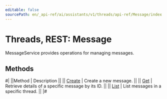 ```yaml
---
editable: false
sourcePath: en/_api-ref/ai/assistants/v1/threads/api-ref/Message/index.md
---
```


# Threads, REST: Message

MessageService provides operations for managing messages.

## Methods

#|
||Method | Description ||
|| [Create](create.md) | Create a new message. ||
|| [Get](get.md) | Retrieve details of a specific message by its ID. ||
|| [List](list.md) | List messages in a specific thread. ||
|#